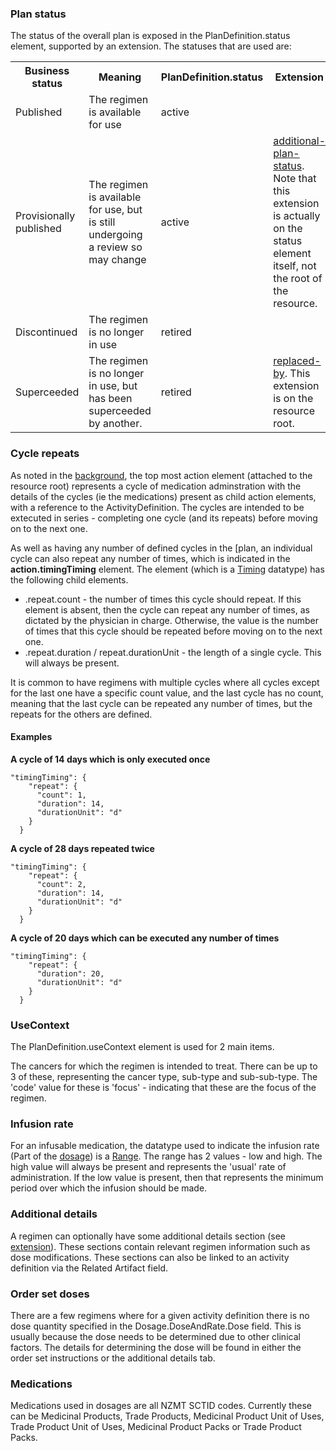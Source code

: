 <!-- notes.md {% comment %}
*****************************************************************************************
*                            WARNING: DO NOT EDIT THIS FILE                             *
*                                                                                       *
* This file is generated by SUSHI. Any edits you make to this file will be overwritten. *
*                                                                                       *
* To change the contents of this file, edit the original source file at:                *
* ig-data/input/pagecontent/notes.md                                                    *
*****************************************************************************************
{% endcomment %} -->

### Plan status

The status of the overall plan is exposed in the PlanDefinition.status element, supported by an extension. The statuses that are used are:

<table>
    <tr><th>Business status</th><th>Meaning</th><th>PlanDefinition.status</th><th>Extension</th></tr>
    <tr><td>Published</td><td>The regimen is available for use</td><td>active</td><td></td></tr>
    <tr><td>Provisionally published</td>
        <td>The regimen is available for use, but is still undergoing a review so may change</td>
        <td>active</td><td><a href="StructureDefinition-sact-additional-plan-status.html">additional-plan-status</a>. Note that this extension is actually on the status element itself, not the root of the resource.</td></tr>
    <tr><td>Discontinued</td><td>The regimen is no longer in use</td><td>retired</td><td></td></tr>
    <tr>
      <td>Superceeded</td><td>The regimen is no longer in use, but has been superceeded by another.
      </td>
      <td>retired</td>
    <td><a href="StructureDefinition-sact-replaced-by.html">replaced-by</a>. This extension is on the resource root.</td></tr>

</table>

### Cycle repeats

As noted in the [background](index.html#background), the top most action element (attached to the resource root) represents a cycle of medication adminstration with the details of the cycles (ie the medications) present as child action elements, with a reference to the ActivityDefinition. The cycles are intended to be extecuted in series - completing one cycle (and its repeats) before moving on to the next one.

As well as having any number of defined cycles in the [plan, an individual cycle can also repeat any number of times, which is indicated in the **action.timingTiming** element. The element (which is a [Timing](http://hl7.org/fhir/datatypes.html#Timing) datatype) has the following child elements.

- .repeat.count - the number of times this cycle should repeat. If this element is absent, then the cycle can repeat any number of times, as dictated by the physician in charge. Otherwise, the value is the number of times that this cycle should be repeated before moving on to the next one.
- .repeat.duration / repeat.durationUnit - the length of a single cycle. This will always be present.

It is common to have regimens with multiple cycles where all cycles except for the last one have a specific count value, and the last cycle has no count, meaning that the last cycle can be repeated any number of times, but the repeats for the others are defined.

#### Examples

**A cycle of 14 days which is only executed once**

    "timingTiming": {
        "repeat": {
          "count": 1,
          "duration": 14,
          "durationUnit": "d"
        }
      }

**A cycle of 28 days repeated twice**

    "timingTiming": {
        "repeat": {
          "count": 2,
          "duration": 14,
          "durationUnit": "d"
        }
      }

**A cycle of 20 days which can be executed any number of times**

    "timingTiming": {
        "repeat": {
          "duration": 20,
          "durationUnit": "d"
        }
      }

### UseContext

The PlanDefinition.useContext element is used for 2 main items.

The cancers for which the regimen is intended to treat. There can be up to 3 of these, representing the cancer type, sub-type and sub-sub-type. The 'code' value for these is 'focus' - indicating that these are the focus of the regimen.

### Infusion rate

For an infusable medication, the datatype used to indicate the infusion rate (Part of the [dosage](/StructureDefinition-CcaActivityDefinition-definitions.html#ActivityDefinition.dosage)) is a [Range](http://hl7.org/fhir/datatypes.html#Range). The range has 2 values - low and high. The high value will always be present and represents the 'usual' rate of administration. If the low value is present, then that represents the minimum period over which the infusion should be made.

### Additional details

A regimen can optionally have some additional details section (see [extension](/StructureDefinition-sact-additional-details.html)). These sections contain relevant regimen information such as dose modifications. These sections can also be linked to an activity definition via the Related Artifact field.

### Order set doses

There are a few regimens where for a given activity definition there is no dose quantity specified in the Dosage.DoseAndRate.Dose field. This is usually because the dose needs to be determined due to other clinical factors. The details for determining the dose will be found in either the order set instructions or the additional details tab.

### Medications

Medications used in dosages are all NZMT SCTID codes. Currently these can be Medicinal Products, Trade Products, Medicinal Product Unit of Uses, Trade Product Unit of Uses, Medicinal Product Packs or Trade Product Packs.
